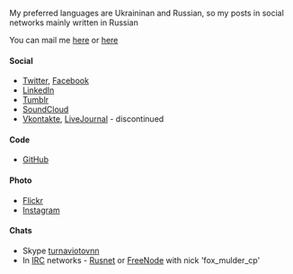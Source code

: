 My preferred languages are Ukraininan and Russian, so my posts in social networks mainly written in Russian

You can mail me [here](mailto:fox@mulder.kiev.ua) or [here](mailto:turnaviotovnn@gmail.com) 

#### Social
- [Twitter](//twitter.com/fox_mulder_cp), [Facebook](//www.facebook.com/foxmuldercp)
- [LinkedIn](//ua.linkedin.com/in/turnaviotovnn)
- [Tumblr](//foxmuldercp.tumblr.com/)
- [SoundCloud](//soundcloud.com/nikolay-turnaviotov)
- [Vkontakte](//vkontakte.ru/turnaviotovnn), [LiveJournal](//fox-mulder-cp.livejornal.com) - discontinued

#### Code
- [GitHub](//github.com/foxmuldercp)

#### Photo
- [Flickr](//www.flickr.com/people/fox_mulder_cp/)
- [Instagram](//instagram.com/turnaviotovnn)

#### Chats
- Skype [turnaviotovnn](skype:turnaviotovnn?call)
- In [IRC](//ru.wikipedia.org/wiki/IRC) networks - [Rusnet](//rusnet.org.ru/) or [FreeNode](https://freenode.net/)
  with nick 'fox_mulder_cp'

